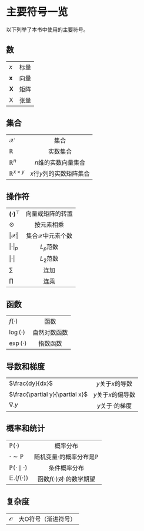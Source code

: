 # 主要符号一览


以下列举了本书中使用的主要符号。


## 数

|||
|:--|:-:|
|$x$| 标量|
|$\boldsymbol{x}$|向量|
|$\boldsymbol{X}$|矩阵|
|$\mathsf{X}$|张量|


## 集合

|||
|:--|:-:|
|$\mathcal{X}$|集合|
|$\mathbb{R}$|实数集合|
|$\mathbb{R}^n$|$n$维的实数向量集合|
|$\mathbb{R}^{x \times y}$|$x$行$y$列的实数矩阵集合|


## 操作符

|||
|:--|:-:|
|$\boldsymbol{(\cdot)}^\top$|向量或矩阵的转置|
|$\odot$|按元素相乘|
|$\lvert\mathcal{X}\rvert$|集合$\mathcal{X}$中元素个数|
|$\|\cdot\|_p$|$L_p$范数|
|$\|\cdot\|$|$L_2$范数|
|$\sum$|连加|
|$\prod$|连乘|


## 函数

|||
|:--|:-:|
|$f(\cdot)$|函数|
|$\log(\cdot)$|自然对数函数|
|$\exp(\cdot)$|指数函数|


## 导数和梯度

|||
|:--|:-:|
|$\frac{dy}{dx}$|$y$关于$x$的导数|
|$\frac{\partial y}{\partial x}$|$y$关于$x$的偏导数|
|$\nabla_{\cdot} y$|$y$关于$\cdot$的梯度|


## 概率和统计
|||
|:--|:-:|
|$\mathbb{P}(\cdot)$|概率分布|
|$\cdot\sim\mathbb{P}$|随机变量$\cdot$的概率分布是$\mathbb{P}$|
|$\mathbb{P}(\cdot \mid \cdot)$|条件概率分布|
|$\mathbb{E}_{\cdot}\left(f(\cdot)\right)$|函数$f(\cdot)$对$\cdot$的数学期望|


## 复杂度

|||
|:--|:-:|
|$\mathcal{O}$|大O符号（渐进符号）|
